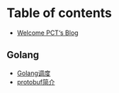 # Table of contents

* [Welcome PCT‘s Blog](README.md)

## Golang

* [Golang调度](golang/golang-dispatch.md)
* [protobuf简介](golang/protobuf-jian-jie.md)

